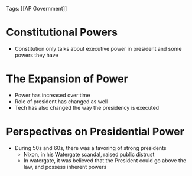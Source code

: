 Tags: [[AP Government]]

# Constitutional Powers
- Constitution only talks about executive power in president and some powers they have

# The Expansion of Power
- Power has increased over time
- Role of president has changed as well
- Tech has also changed the way the presidency is executed

# Perspectives on Presidential Power
- During 50s and 60s, there was a favoring of strong presidents
	- Nixon, in his Watergate scandal, raised public distrust
	- In watergate, it was believed that the President could go above the law, and possess inherent powers
	